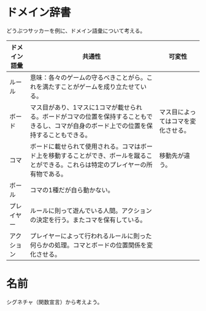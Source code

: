 # ドメイン辞書
どうぶつサッカーを例に、ドメイン語彙について考える。

|ドメイン語彙|共通性|可変性|
|---|---|---|
|ルール|意味：各々のゲームの守るべきことがら。これを満たすことがゲームを成り立たせている。||
|ボード|マス目があり、1マスに1コマが載せられる。ボードがコマの位置を保持することもできるし、コマが自身のボード上での位置を保持することもできる。|マス目によってはコマを変化させる。|
|コマ|ボードに載せられて使用される。コマはボード上を移動することができ、ボールを蹴ることができる。これらは特定のプレイヤーの所有物である。|移動先が違う。|
|ボール|コマの1種だが自ら動かない。||
|プレイヤー|ルールに則って遊んでいる人間。アクションの決定を行う。またコマを保有している。||
|アクション|プレイヤーによって行われるルールに則った何らかの処理。コマとボードの位置関係を変化させる。||

# 名前
シグネチャ（関数宣言）から考えよう。